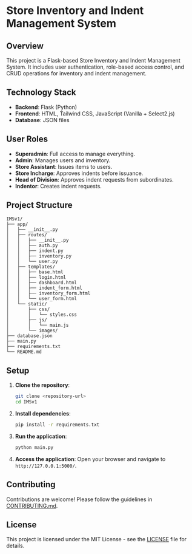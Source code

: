 # Store Inventory and Indent Management System

## Overview
This project is a Flask-based Store Inventory and Indent Management System. It includes user authentication, role-based access control, and CRUD operations for inventory and indent management.

## Technology Stack
- **Backend**: Flask (Python)
- **Frontend**: HTML, Tailwind CSS, JavaScript (Vanilla + Select2.js)
- **Database**: JSON files

## User Roles
- **Superadmin**: Full access to manage everything.
- **Admin**: Manages users and inventory.
- **Store Assistant**: Issues items to users.
- **Store Incharge**: Approves indents before issuance.
- **Head of Division**: Approves indent requests from subordinates.
- **Indentor**: Creates indent requests.

## Project Structure
```
IMSv1/
├── app/
│   ├── __init__.py
│   ├── routes/
│   │   ├── __init__.py
│   │   ├── auth.py
│   │   ├── indent.py
│   │   ├── inventory.py
│   │   └── user.py
│   ├── templates/
│   │   ├── base.html
│   │   ├── login.html
│   │   ├── dashboard.html
│   │   ├── indent_form.html
│   │   ├── inventory_form.html
│   │   └── user_form.html
│   └── static/
│       ├── css/
│       │   └── styles.css
│       ├── js/
│       │   └── main.js
│       └── images/
├── database.json
├── main.py
├── requirements.txt
└── README.md
```

## Setup
1. **Clone the repository**:
    ```bash
    git clone <repository-url>
    cd IMSv1
    ```

2. **Install dependencies**:
    ```bash
    pip install -r requirements.txt
    ```

3. **Run the application**:
    ```bash
    python main.py
    ```

4. **Access the application**:
    Open your browser and navigate to `http://127.0.0.1:5000/`.

## Contributing
Contributions are welcome! Please follow the guidelines in [CONTRIBUTING.md](CONTRIBUTING.md).

## License
This project is licensed under the MIT License - see the [LICENSE](LICENSE) file for details.